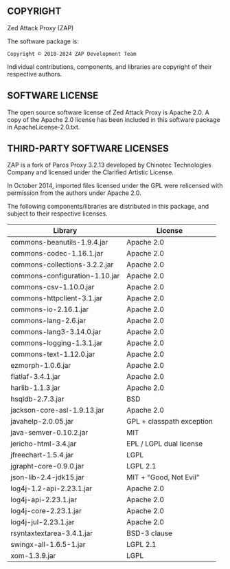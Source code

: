 COPYRIGHT
---------

Zed Attack Proxy (ZAP)

The software package is:

    Copyright © 2010-2024 ZAP Development Team

Individual contributions, components, and libraries are copyright of their
respective authors.

SOFTWARE LICENSE
----------------

The open source software license of Zed Attack Proxy is Apache 2.0.
A copy of the Apache 2.0 license has been included in this software package
in ApacheLicense-2.0.txt.

THIRD-PARTY SOFTWARE LICENSES
-----------------------------

ZAP is a fork of Paros Proxy 3.2.13 developed by Chinotec Technologies Company
and licensed under the Clarified Artistic License.

In October 2014, imported files licensed under the GPL were relicensed with
permission from the authors under Apache 2.0.

The following components/libraries are distributed in this package,
and subject to their respective licenses.

| Library                             | License                   |
|-------------------------------------|---------------------------|
| commons-beanutils-1.9.4.jar         | Apache 2.0                |
| commons-codec-1.16.1.jar            | Apache 2.0                |
| commons-collections-3.2.2.jar       | Apache 2.0                |
| commons-configuration-1.10.jar      | Apache 2.0                |
| commons-csv-1.10.0.jar              | Apache 2.0                |
| commons-httpclient-3.1.jar          | Apache 2.0                |
| commons-io-2.16.1.jar               | Apache 2.0                |
| commons-lang-2.6.jar                | Apache 2.0                |
| commons-lang3-3.14.0.jar            | Apache 2.0                |
| commons-logging-1.3.1.jar           | Apache 2.0                |
| commons-text-1.12.0.jar             | Apache 2.0                |
| ezmorph-1.0.6.jar                   | Apache 2.0                |
| flatlaf-3.4.1.jar                   | Apache 2.0                |
| harlib-1.1.3.jar                    | Apache 2.0                |
| hsqldb-2.7.3.jar                    | BSD                       |
| jackson-core-asl-1.9.13.jar         | Apache 2.0                |
| javahelp-2.0.05.jar                 | GPL + classpath exception |
| java-semver-0.10.2.jar              | MIT                       |
| jericho-html-3.4.jar                | EPL / LGPL dual license   |
| jfreechart-1.5.4.jar                | LGPL                      |
| jgrapht-core-0.9.0.jar              | LGPL 2.1                  |
| json-lib-2.4-jdk15.jar              | MIT + "Good, Not Evil"    |
| log4j-1.2-api-2.23.1.jar            | Apache 2.0                |
| log4j-api-2.23.1.jar                | Apache 2.0                |
| log4j-core-2.23.1.jar               | Apache 2.0                |
| log4j-jul-2.23.1.jar                | Apache 2.0                |
| rsyntaxtextarea-3.4.1.jar           | BSD-3 clause              |
| swingx-all-1.6.5-1.jar              | LGPL 2.1                  |
| xom-1.3.9.jar                       | LGPL                      |
